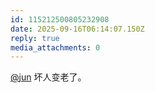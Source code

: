 ```yaml
---
id: 115212500805232908
date: 2025-09-16T06:14:07.150Z
reply: true
media_attachments: 0
---
```


<p><span class="h-card" translate="no"><a href="https://social.luzhaojun.com/@jun" class="u-url mention" rel="nofollow noopener" target="_blank">@<span>jun</span></a></span> 坏人变老了。</p>
